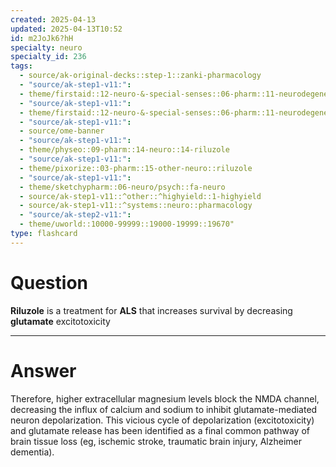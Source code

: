 ```yaml
---
created: 2025-04-13
updated: 2025-04-13T10:52
id: m2JoJk6?hH
specialty: neuro
specialty_id: 236
tags:
  - source/ak-original-decks::step-1::zanki-pharmacology
  - "source/ak-step1-v11:": 
  - theme/firstaid::12-neuro-&-special-senses::06-pharm::11-neurodegenerative-disease-therapy
  - "source/ak-step1-v11:": 
  - theme/firstaid::12-neuro-&-special-senses::06-pharm::11-neurodegenerative-disease-therapy::als::riluzole
  - "source/ak-step1-v11:": 
  - source/ome-banner
  - "source/ak-step1-v11:": 
  - theme/physeo::09-pharm::14-neuro::14-riluzole
  - "source/ak-step1-v11:": 
  - theme/pixorize::03-pharm::15-other-neuro::riluzole
  - "source/ak-step1-v11:": 
  - theme/sketchypharm::06-neuro/psych::fa-neuro
  - source/ak-step1-v11::^other::^highyield::1-highyield
  - source/ak-step1-v11::^systems::neuro::pharmacology
  - "source/ak-step2-v11:": 
  - theme/uworld::10000-99999::19000-19999::19670"
type: flashcard
---
```


# Question
**Riluzole** is a treatment for **ALS** that increases survival by decreasing **glutamate** excitotoxicity

---

# Answer
Therefore, higher extracellular magnesium levels block the NMDA channel, decreasing the influx of calcium and sodium to inhibit glutamate-mediated neuron depolarization.  This vicious cycle of depolarization (excitotoxicity) and glutamate release has been identified as a final common pathway of brain tissue loss (eg, ischemic stroke, traumatic brain injury, Alzheimer dementia).